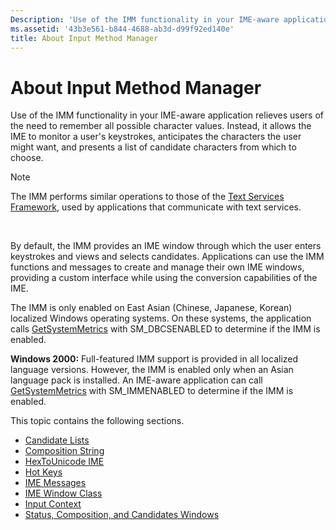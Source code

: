 ```yaml
---
Description: 'Use of the IMM functionality in your IME-aware application relieves users of the need to remember all possible character values.'
ms.assetid: '43b3e561-b844-4688-ab3d-d99f92ed140e'
title: About Input Method Manager
---
```


# About Input Method Manager

Use of the IMM functionality in your IME-aware application relieves users of the need to remember all possible character values. Instead, it allows the IME to monitor a user's keystrokes, anticipates the characters the user might want, and presents a list of candidate characters from which to choose.

> [!Note]  
> The IMM performs similar operations to those of the [Text Services Framework](tsf.text_services_framework), used by applications that communicate with text services.

 

By default, the IMM provides an IME window through which the user enters keystrokes and views and selects candidates. Applications can use the IMM functions and messages to create and manage their own IME windows, providing a custom interface while using the conversion capabilities of the IME.

The IMM is only enabled on East Asian (Chinese, Japanese, Korean) localized Windows operating systems. On these systems, the application calls [GetSystemMetrics](base.getsystemmetrics) with SM\_DBCSENABLED to determine if the IMM is enabled.

**Windows 2000:** Full-featured IMM support is provided in all localized language versions. However, the IMM is enabled only when an Asian language pack is installed. An IME-aware application can call [GetSystemMetrics](base.getsystemmetrics) with SM\_IMMENABLED to determine if the IMM is enabled.

This topic contains the following sections.

-   [Candidate Lists](candidate-lists.md)
-   [Composition String](composition-string.md)
-   [HexToUnicode IME](hextounicode-ime.md)
-   [Hot Keys](hot-keys.md)
-   [IME Messages](ime-messages.md)
-   [IME Window Class](ime-window-class.md)
-   [Input Context](input-context.md)
-   [Status, Composition, and Candidates Windows](status--composition--and-candidates-windows.md)

 

 



